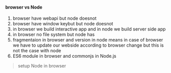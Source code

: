 #### browser vs Node

1. browser have webapi but node doesnot
2. browser have window keybut but node doesnot
3. in browser we build interactive app and in node we build server side app
4. in browser no file system but node has
5. fragmentaion in browser and version in node
   means in case of browser we have to update our webside according to browser change but this is not the case with node
6. ES6 module in browser and commonjs in Node.js

> setup Node in browser
